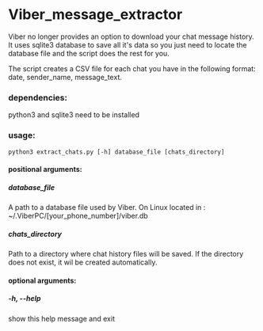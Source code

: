 # Viber_message_extractor
Viber no longer provides an option to download your chat message history. It uses sqlite3 database to save all it's data so you just need to locate the database file and the script does the rest for you.

The script creates a CSV file for each chat you have in the following format: date, sender_name, message_text.

### dependencies:
python3 and sqlite3 need to be installed

### usage:
`python3 extract_chats.py [-h] database_file [chats_directory]`

#### positional arguments:

##### database_file   
A path to a database file used by Viber. On Linux located in : ~/.ViberPC/[your_phone_number]/viber.db
##### chats_directory
Path to a directory where chat history files will be saved. If the directory does not exist, it wil be created automatically.

#### optional arguments:

##### -h, --help
show this help message and exit
